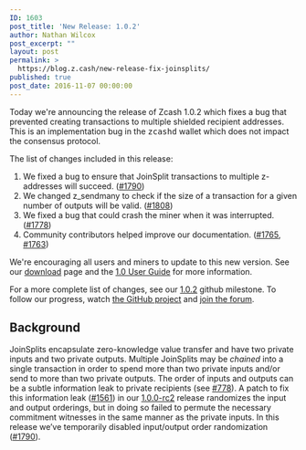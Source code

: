 ```yaml
---
ID: 1603
post_title: 'New Release: 1.0.2'
author: Nathan Wilcox
post_excerpt: ""
layout: post
permalink: >
  https://blog.z.cash/new-release-fix-joinsplits/
published: true
post_date: 2016-11-07 00:00:00
---
```

<p>Today we're announcing the release of Zcash 1.0.2 which fixes a bug that prevented creating transactions to multiple shielded recipient addresses. This is an implementation bug in the <tt class="docutils literal">zcashd</tt> wallet which does not impact the consensus protocol.</p>
<p>The list of changes included in this release:</p>
<ol class="arabic simple"><li>We fixed a bug to ensure that JoinSplit transactions to multiple z-addresses will succeed. (<a class="reference external" href="https://github.com/zcash/zcash/pull/1790">#1790</a>)</li>
<li>We changed z_sendmany to check if the size of a transaction for a given number of outputs will be valid. (<a class="reference external" href="https://github.com/zcash/zcash/pull/1808">#1808</a>)</li>
<li>We fixed a bug that could crash the miner when it was interrupted. (<a class="reference external" href="https://github.com/zcash/zcash/pull/1778">#1778</a>)</li>
<li>Community contributors helped improve our documentation. (<a class="reference external" href="https://github.com/zcash/zcash/pull/1765">#1765</a>, <a class="reference external" href="https://github.com/zcash/zcash/pull/1763">#1763</a>)</li>
</ol><p>We're encouraging all users and miners to update to this new version. See our <a class="reference external" href="https://z.cash/download.html">download</a> page and the <a class="reference external" href="https://zcash.readthedocs.io/en/latest/rtd_pages/rtd_docs/user_guide.html">1.0 User Guide</a> for more information.</p>
<p>For a more complete list of changes, see our <a class="reference external" href="https://github.com/zcash/zcash/milestone/45?closed=1">1.0.2</a> github milestone. To follow our progress, watch <a class="reference external" href="https://github.com/zcash/zcash/milestones">the GitHub project</a> and <a class="reference external" href="https://forum.z.cash/">join the forum</a>.</p>
<div class="section" id="background">
<h2>Background</h2>
<p>JoinSplits encapsulate zero-knowledge value transfer and have two private inputs and two private outputs. Multiple JoinSplits may be <cite>chained</cite> into a single transaction in order to spend more than two private inputs and/or send to more than two private outputs. The order of inputs and outputs can be a subtle information leak to private recipients (see <a class="reference external" href="https://github.com/zcash/zcash/issues/778">#778</a>). A patch to fix this information leak (<a class="reference external" href="https://github.com/zcash/zcash/pull/1561">#1561</a>) in our <a class="reference external" href="/new-release-candidate-less-than-one-week/">1.0.0-rc2</a> release randomizes the input and output orderings, but in doing so failed to permute the necessary commitment witnesses in the same manner as the private inputs. In this release we’ve temporarily disabled input/output order randomization (<a class="reference external" href="https://github.com/zcash/zcash/pull/1790">#1790</a>).</p>